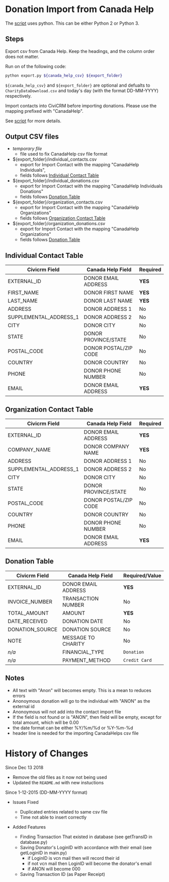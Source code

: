 # Donation Import from Canada Help

The [script] uses python. This can be either Python 2 or 
Python 3.

## Steps

Export csv from Canada Help. Keep the headings, and the column order does
not matter.

Run on of the following code:

~~~bash
python export.py ${canada_help_csv} ${export_folder}
~~~

`${canada_help_csv}` and `${export_folder}` are optional and defualts 
to `CharityDataDownload.csv` and today's day (with the format DD-MM-YYYY) 
respectively.

Import contacts into CiviCRM before importing donations. Please use the
mapping prefixed with "CanadaHelp".

See [script] for more details.

[script]:donations.py

## Output CSV files

- *temporary file*
	- file used to fix CanadaHelp csv file format
- ${export_folder}/individual_contacts.csv
	- export for Import Contact with the mapping "CanadaHelp Individuals",
	- fields follows [Individual Contact Table](#individual-contact-table)
- ${export_folder}/individual_donations.csv
	- export for Import Contact with the mapping "CanadaHelp Individuals Donations"
	- fields follows [Donation Table](#individual-contact-table)
- ${export_folder}/organization_contacts.csv
	- export for Import Contact with the mapping "CanadaHelp Organizations"
	- fields follows [Organization Contact Table](#individual-contact-table)
- ${export_folder}/organization_donations.csv
	- export for Import Contact with the mapping "CanadaHelp Organizations"
	- fields follows [Donation Table](#individual-contact-table)

## Individual Contact Table

|Civicrm Field         |Canada Help Field    |Required|
|----------------------|---------------------|--------|
|EXTERNAL_ID           |DONOR EMAIL ADDRESS  |**YES** |
|FIRST_NAME            |DONOR FIRST NAME     |**YES** |
|LAST_NAME             |DONOR LAST NAME      |**YES** |
|ADDRESS               |DONOR ADDRESS 1      |No      |
|SUPPLEMENTAL_ADDRESS_1|DONOR ADDRESS 2      |No      |
|CITY                  |DONOR CITY           |No      |
|STATE                 |DONOR PROVINCE/STATE |No      |
|POSTAL_CODE           |DONOR POSTAL/ZIP CODE|No      |
|COUNTRY               |DONOR COUNTRY        |No      |
|PHONE                 |DONOR PHONE NUMBER   |No      |
|EMAIL                 |DONOR EMAIL ADDRESS  |**YES** |


## Organization Contact Table

|Civicrm Field         |Canada Help Field    |Required|
|----------------------|---------------------|--------|
|EXTERNAL_ID           |DONOR EMAIL ADDRESS  |**YES** |
|COMPANY_NAME          |DONOR COMPANY NAME   |**YES** |
|ADDRESS               |DONOR ADDRESS 1      |No      |
|SUPPLEMENTAL_ADDRESS_1|DONOR ADDRESS 2      |No      |
|CITY                  |DONOR CITY           |No      |
|STATE                 |DONOR PROVINCE/STATE |No      |
|POSTAL_CODE           |DONOR POSTAL/ZIP CODE|No      |
|COUNTRY               |DONOR COUNTRY        |No      |
|PHONE                 |DONOR PHONE NUMBER   |No      |
|EMAIL                 |DONOR EMAIL ADDRESS  |**YES** |


## Donation Table

|Civicrm Field         |Canada Help Field    |Required/Value|
|----------------------|---------------------|--------------|
|EXTERNAL_ID           |DONOR EMAIL ADDRESS  |**YES**       |
|INVOICE_NUMBER        |TRANSACTION NUMBER   |No            |
|TOTAL_AMOUNT          |AMOUNT               |**YES**       |
|DATE_RECEIVED         |DONATION DATE        |No            |
|DONATION_SOURCE       |DONATION SOURCE      |No            |
|NOTE                  |MESSAGE TO CHARITY   |No            |
|*n/a*                 |FINANCIAL_TYPE       |`Donation`    |
|*n/a*                 |PAYMENT_METHOD       |`Credit Card` |

## Notes

- All text with "Anon" will becomes empty. This is a mean to reduces errors
- Anonoymous donation will go to the individual with "ANON" as the external id
- Anonoymous will not add into the contact import file
- If the field is not found or is "ANON", then field will be empty, except for
  total amount, which will be 0.00
- the date format can be either %Y/%m/%d or %Y-%m-%d
- header line is needed for the importing CanadaHelps csv file

# History of Changes 

Since Dec 13 2018
- Remove the old files as it now not being used
- Updated the `README.md` with new instuctions

Since 1-12-2015 (DD-MM-YYYY format)
- Issues Fixed
  - Duplicated entries related to same csv file
  - Time not able to insert correctly

- Added Features
  - Finding Transaction That existed in database (see getTransID in database.py)
  - Saving Donator's LoginID with accordance with their email (see getLoginID in main.py)
    - if LoginID is vcn mail then will record their id
    - if not vcn mail then LoginID will become the donator's email
    - if ANON will become 000
  - Saving Transaction ID (as Paper Receipt)
